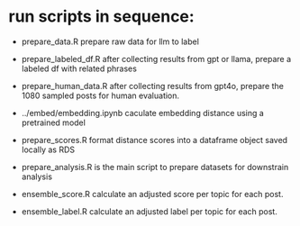 # run scripts in sequence:
- prepare_data.R   prepare raw data for llm to label
- prepare_labeled_df.R   after collecting results from gpt or llama, prepare a labeled df with related phrases
- prepare_human_data.R   after collecting results from gpt4o, prepare the 1080 sampled posts for human evaluation.
- ../embed/embedding.ipynb caculate embedding distance using a pretrained model
- prepare_scores.R format distance scores into a dataframe object saved locally as RDS
- prepare_analysis.R is the main script to prepare datasets for downstrain analysis


- ensemble_score.R calculate an adjusted score per topic for each post.
- ensemble_label.R calculate an adjusted label per topic for each post.